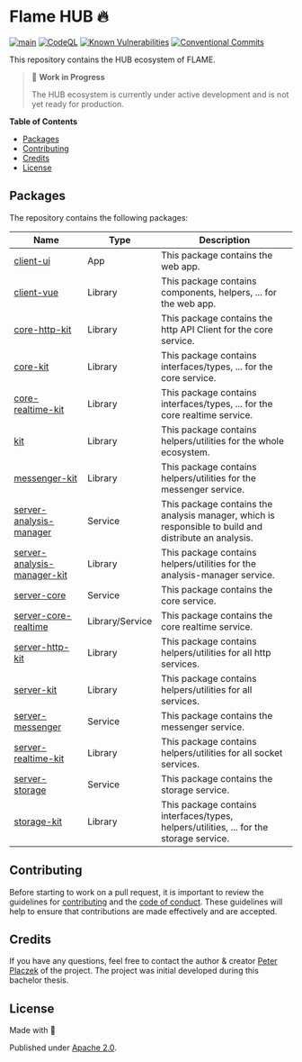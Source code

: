 # Flame HUB 🔥

[![main](https://github.com/PrivateAim/hub/actions/workflows/main.yml/badge.svg)](https://github.com/PrivateAim/hub/actions/workflows/main.yml)
[![CodeQL](https://github.com/PrivateAim/hub/actions/workflows/codeql.yml/badge.svg)](https://github.com/PrivateAim/hub/actions/workflows/codeql.yml)
[![Known Vulnerabilities](https://snyk.io/test/github/PrivateAim/hub/badge.svg)](https://snyk.io/test/github/PrivateAim/hub)
[![Conventional Commits](https://img.shields.io/badge/Conventional%20Commits-1.0.0-%23FE5196?logo=conventionalcommits&logoColor=white)](https://conventionalcommits.org)

This repository contains the HUB ecosystem of FLAME.

> 🚧 **Work in Progress**
>
> The HUB ecosystem is currently under active development and is not yet ready for production.


**Table of Contents**

- [Packages](#packages)
- [Contributing](#contributing)
- [Credits](#credits)
- [License](#license)

## Packages

The repository contains the following packages:

| Name                                                                | Type            | Description                                                                                           |
|---------------------------------------------------------------------|-----------------|-------------------------------------------------------------------------------------------------------|
| [client-ui](packages/client-ui)                                     | App             | This package contains the web app.                                                                    |
| [client-vue](packages/client-vue)                                   | Library         | This package contains components, helpers, ... for the web app.                                       |
| [core-http-kit](packages/core-http-kit)                             | Library         | This package contains the http API Client for the core service.                                       |
| [core-kit](packages/core-kit)                                       | Library         | This package contains interfaces/types, ... for the core service.                                     |
| [core-realtime-kit](packages/core-realtime-kit)                     | Library         | This package contains interfaces/types, ... for the core realtime service.                            |
| [kit](packages/kit)                                                 | Library         | This package contains helpers/utilities for the whole ecosystem.                                      |
| [messenger-kit](packages/messenger-kit)                             | Library         | This package contains helpers/utilities for the messenger service.                                    |
| [server-analysis-manager](packages/server-analysis-manager)         | Service         | This package contains the analysis manager, which is responsible to build and distribute an analysis. |
| [server-analysis-manager-kit](packages/server-analysis-manager-kit) | Library         | This package contains helpers/utilities for the analysis-manager service.                             |
| [server-core](packages/server-core)                                 | Service         | This package contains the core service.                                                               |
| [server-core-realtime](packages/server-core-realtime)               | Library/Service | This package contains the core realtime service.                                                      |
| [server-http-kit](packages/server-http-kit)                         | Library         | This package contains helpers/utilities for all http services.                                        |
| [server-kit](packages/server-kit)                                   | Library         | This package contains helpers/utilities for all services.                                             |
| [server-messenger](packages/server-realtime-kit)                    | Service         | This package contains the messenger service.                                                          |
| [server-realtime-kit](packages/server-realtime-kit)                 | Library         | This package contains helpers/utilities for all socket services.                                      |
| [server-storage](packages/server-storage)                           | Service         | This package contains the storage service.                                                            |
| [storage-kit](packages/storage-kit)                                 | Library         | This package contains interfaces/types, helpers/utilities, ... for the storage service.               |

## Contributing

Before starting to work on a pull request, it is important to review the guidelines for
[contributing](./CONTRIBUTING.md) and the [code of conduct](./CODE_OF_CONDUCT.md).
These guidelines will help to ensure that contributions are made effectively and are accepted.

## Credits
If you have any questions, feel free to contact the author & creator [Peter Placzek](https://github.com/tada5hi)  of the project.
The project was initial developed during this bachelor thesis.

## License

Made with 💚

Published under [Apache 2.0](./LICENSE).

